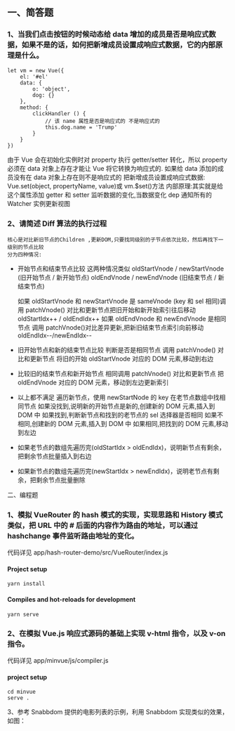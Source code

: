 ## 一、简答题

### 1、当我们点击按钮的时候动态给 data 增加的成员是否是响应式数据，如果不是的话，如何把新增成员设置成响应式数据，它的内部原理是什么。

```
let vm = new Vue({
    el: '#el'
    data: {
        o: 'object',
        dog: {}
    },
    method: {
        clickHandler () {
            // 该 name 属性是否是响应式的 不是响应式的
            this.dog.name = 'Trump'
        }
    }
})
```

由于 Vue 会在初始化实例时对 property 执行 getter/setter 转化，所以 property 必须在 data 对象上存在才能让 Vue 将它转换为响应式的.
如果给 data 添加的成员没有在 data 对象上存在则不是响应式的
把新增成员设置成响应式数据: Vue.set(object, propertyName, value)或 vm.\$set()方法
内部原理:其实就是给这个属性添加 getter 和 setter 监听数据的变化,当数据变化 dep 通知所有的 Watcher 实例更新视图

### 2、请简述 Diff 算法的执行过程

    核心是对比新旧节点的Children ,更新DOM,只要找同级别的子节点依次比较，然后再找下一级别的节点比较
    分为四种情况:

- 开始节点和结束节点比较
  这两种情况类似 oldStartVnode / newStartVnode (旧开始节点 / 新开始节点)
  oldEndVnode / newEndVnode (旧结束节点 / 新结束节点)

  如果 oldStartVnode 和 newStartVnode 是 sameVnode (key 和 sel 相同)调用 patchVnode()
  对比和更新节点把旧开始和新开始索引往后移动 oldStartIdx++ / oldEndIdx++
  如果 oldEndVnode 和 newEndVnode 是相同节点 调用 patchVnode()对比差异更新,把新旧结束节点索引向前移动 oldEndIdx--/newEndIdx--

- 旧开始节点和新的结束节点比较
  判断是否是相同节点 调用 patchVnode() 对比和更新节点
  将旧的开始 oldStartVnode 对应的 DOM 元素,移动到右边
- 比较旧的结束节点和新开始节点
  相同调用 patchVnode() 对比和更新节点
  把 oldEndVnode 对应的 DOM 元素，移动到左边更新索引
- 以上都不满足
  遍历新节点，使用 newStartNode 的 key 在老节点数组中找相同节点
  如果没找到,说明新的开始节点是新的,创建新的 DOM 元素,插入到 DOM 中
  如果找到,判断新节点和找到的老节点的 sel 选择器是否相同
  如果不相同,创建新的 DOM 元素,插入到 DOM 中
  如果相同,把找到的 DOM 元素,移动到左边
- 如果老节点的数组先遍历完(oldStartIdx > oldEndIdx)，说明新节点有剩余，把剩余节点批量插入到右边
- 如果新节点的数组先遍历完(newStartIdx > newEndIdx)，说明老节点有剩余，把剩余节点批量删除

二、编程题

### 1、模拟 VueRouter 的 hash 模式的实现，实现思路和 History 模式类似，把 URL 中的 # 后面的内容作为路由的地址，可以通过 hashchange 事件监听路由地址的变化。

代码详见 app/hash-router-demo/src/VueRouter/index.js

#### Project setup

```
yarn install
```

#### Compiles and hot-reloads for development

```
yarn serve
```

### 2、在模拟 Vue.js 响应式源码的基础上实现 v-html 指令，以及 v-on 指令。

代码详见 app/minvue/js/compiler.js

#### project setup

```
cd minvue
serve .
```

3、参考 Snabbdom 提供的电影列表的示例，利用 Snabbdom 实现类似的效果，如图：
